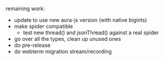 remaining work:

- update to use new aura-js version (with native bigints)
- make spider compatible
  - test new thread() and jsonThread() against a real spider
- go over all the types, clean up unused ones
- do pre-release
- do webterm migration stream/recording
